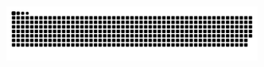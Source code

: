 <picture>
  <source media="(prefers-color-scheme: dark)" srcset="https://raw.githubusercontent.com/isyziv/isyziv/output/github-contribution-grid-snake-dark.svg">
  <source media="(prefers-color-scheme: light)" srcset="https://raw.githubusercontent.com/isyziv/isyziv/output/github-contribution-grid-snake.svg">
  <img alt="github contribution grid snake animation" src="https://raw.githubusercontent.com/isyziv/isyziv/output/github-contribution-grid-snake.svg">
</picture>
